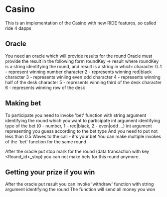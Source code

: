 # Casino

This is an implementation of the Casino with new RIDE features, so called ride 4 dapps

## Oracle 

You need an oracle which will provide results for the round
Oracle must provide the result in the following form
roundKey -> result
where roundKey is a string identifying the round, and result is a string in which:
  character 0..1   - represent winning number
  character 2 		- represents winning red|black 
  character 3		- represents winiing even|odd
  character 4		- represents winning half of the desk 
  character 5 		- represents winning third of the desk 
  character 6		- represents winning row of the desk

## Making bet

To participate you need to invoke 'bet' function with 
	string argument identifying the round which you want to participate
	int argument identifying type of the bet (0 - number, 1 - red|black, 2 - even|odd ...)
 	int argument representing you guess according to the bet type 
  And you need to put not less than 0.5 Waves to the call - it's your bet
 You can make multiple invokes of the 'bet' function for the same round

 After the oracle put stop mark for the round (data transaction with key <Round_id>_stop)
 you can not make bets for this round anymore.

## Getting your prize if you win
 After the oracle put result you can invoke 'withdraw' function with 
	string argument identifying the round 
 The function will send all money you won 